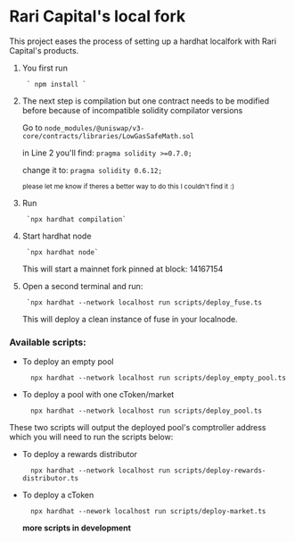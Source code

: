 # Rari Capital's local fork

This project eases the process of setting up a hardhat localfork with Rari Capital's products.

1. You first run 

		` npm install `

2. The next step is compilation but one contract needs to be modified before because of incompatible solidity compilator versions

    Go to `node_modules/@uniswap/v3-core/contracts/libraries/LowGasSafeMath.sol`

    in Line 2 you'll find:
        `pragma solidity >=0.7.0;`

    change it to:
        `pragma solidity 0.6.12;`
        
     <sub>please let me know if theres a better way to do this I couldn't find it :)</sub>

3. Run

		`npx hardhat compilation`
        
4. Start hardhat node

		`npx hardhat node`
        
      This will start a mainnet fork pinned at block: 14167154
      
5. Open a second terminal and run:

		`npx hardhat --network localhost run scripts/deploy_fuse.ts
        
      This will deploy a clean instance of fuse in your localnode.
      
      
### Available scripts:  

- To deploy an empty pool

		npx hardhat --network localhost run scripts/deploy_empty_pool.ts

- To deploy a pool with one cToken/market

		npx hardhat --network localhost run scripts/deploy_pool.ts
        
These two scripts will output the deployed pool's comptroller address which you will need to run the scripts below:

- To deploy a rewards distributor

		npx hardhat --network localhost run scripts/deploy-rewards-distributor.ts 

- To deploy a cToken

		npx hardhat --nework localhost run scripts/deploy-market.ts
        
        
   **more scripts in development**
        

<!-- 
# Performance optimizations

For faster runs of your tests and scripts, consider skipping ts-node's type checking by setting the environment variable `TS_NODE_TRANSPILE_ONLY` to `1` in hardhat's environment. For more details see [the documentation](https://hardhat.org/guides/typescript.html#performance-optimizations). -->
